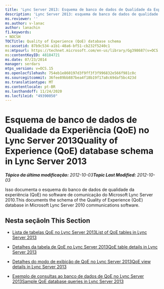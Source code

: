 ```yaml
---
title: 'Lync Server 2013: Esquema de banco de dados de Qualidade da Experiência (QoE)'
description: 'Lync Server 2013: esquema de banco de dados de qualidade da experiência (QoE).'
ms.reviewer: ''
ms.author: v-lanac
author: lanachin
f1.keywords:
- NOCSH
TOCTitle: Quality of Experience (QoE) database schema
ms:assetid: 87b9c534-a1b1-48a6-bf51-cb232f5240c1
ms:mtpsurl: https://technet.microsoft.com/en-us/library/Gg398687(v=OCS.15)
ms:contentKeyID: 48184721
ms.date: 07/23/2014
manager: serdars
mtps_version: v=OCS.15
ms.openlocfilehash: 754eb1e860197d3f9ff3f3f996832e566f981c0c
ms.sourcegitcommit: 36fee89bb887bea4f18b19f17a8c69daf5bc423d
ms.translationtype: MT
ms.contentlocale: pt-BR
ms.lasthandoff: 11/24/2020
ms.locfileid: "49390050"
---
```

# <a name="quality-of-experience-qoe-database-schema-in-lync-server-2013"></a><span data-ttu-id="85801-103">Esquema de banco de dados de Qualidade da Experiência (QoE) no Lync Server 2013</span><span class="sxs-lookup"><span data-stu-id="85801-103">Quality of Experience (QoE) database schema in Lync Server 2013</span></span>

<div data-xmlns="http://www.w3.org/1999/xhtml">

<div class="topic" data-xmlns="http://www.w3.org/1999/xhtml" data-msxsl="urn:schemas-microsoft-com:xslt" data-cs="https://msdn.microsoft.com/">

<div data-asp="https://msdn2.microsoft.com/asp">



</div>

<div id="mainSection">

<div id="mainBody"><span data-ttu-id="85801-104">

<span> </span></span><span class="sxs-lookup"><span data-stu-id="85801-104">

<span> </span></span></span>

<span data-ttu-id="85801-105">_**Tópico da última modificação:** 2012-10-03_</span><span class="sxs-lookup"><span data-stu-id="85801-105">_**Topic Last Modified:** 2012-10-03_</span></span>

<span data-ttu-id="85801-106">Isso documenta o esquema do banco de dados de qualidade da experiência (QoE) no software de comunicação do Microsoft Lync Server 2010.</span><span class="sxs-lookup"><span data-stu-id="85801-106">This documents the schema of the Quality of Experience (QoE) database in Microsoft Lync Server 2010 communications software.</span></span>

<div>

## <a name="in-this-section"></a><span data-ttu-id="85801-107">Nesta seção</span><span class="sxs-lookup"><span data-stu-id="85801-107">In This Section</span></span>

  - [<span data-ttu-id="85801-108">Lista de tabelas QoE no Lync Server 2013</span><span class="sxs-lookup"><span data-stu-id="85801-108">List of QoE tables in Lync Server 2013</span></span>](lync-server-2013-list-of-qoe-tables.md)

  - [<span data-ttu-id="85801-109">Detalhes da tabela de QoE no Lync Server 2013</span><span class="sxs-lookup"><span data-stu-id="85801-109">QoE table details in Lync Server 2013</span></span>](lync-server-2013-qoe-table-details.md)

  - [<span data-ttu-id="85801-110">Detalhes do modo de exibição de QoE no Lync Server 2013</span><span class="sxs-lookup"><span data-stu-id="85801-110">QoE view details in Lync Server 2013</span></span>](lync-server-2013-qoe-view-details.md)

  - [<span data-ttu-id="85801-111">Exemplo de consultas ao banco de dados de QoE no Lync Server 2013</span><span class="sxs-lookup"><span data-stu-id="85801-111">Sample QoE database queries in Lync Server 2013</span></span>](lync-server-2013-sample-qoe-database-queries.md)

<span data-ttu-id="85801-112"></div>

</div>

<span> </span>

</div>

</div>

</span><span class="sxs-lookup"><span data-stu-id="85801-112"></div>

</div>

<span> </span>

</div>

</div>

</span></span></div>

